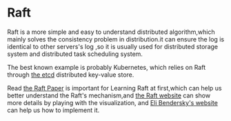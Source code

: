 # Raft

  Raft is a more simple and easy to understand distributed algorithm,which mainly solves the consistency
problem in distribution.it can ensure the log is identical to other servers's log ,so it is usually used 
for distributed storage system and distributed task scheduling system.

  The best known example is probably Kubernetes, which relies on Raft through [the etcd](https://github.com/etcd-io/etcd) distributed 
key-value store.

  Read [the Raft Paper](https://raft.github.io/raft.pdf) is important for Learning Raft at first,which can help us better understand the
Raft's mechanism,and [the Raft website](https://raft.github.io/) can show more details by playing with the visualization,
and [Eli Bendersky's website](https://eli.thegreenplace.net/2020/implementing-raft-part-0-introduction/) can help us how to implement it.
